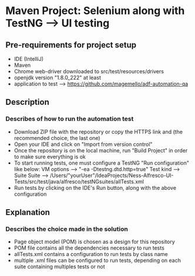 # Maven Project: Selenium along with TestNG --> UI testing

## Pre-requirements for project setup

- IDE (IntelliJ)
- Maven
- Chrome web-driver downloaded to src/test/resources/drivers
- openjdk version "1.8.0_222" at least
- application to test --> https://github.com/magemello/adf-automation-qa

## Description 
### Describes of how to run the automation test
- Download ZIP file with the repository or copy the HTTPS link and (the recommended choice, the last one)
- Open your IDE and click on "Import from version control"
- Once the repository is on the local machine, run "Build Project" in order to make sure everything is ok
- To start running tests, one must configure a TestNG "Run configuration" like below:
        VM options --> "-ea -Dtestng.dtd.http=true"
        Test kind --> Suite
        Suite --> /Users/"yourUser"/IdeaProjects/Ness-Alfresco-UI-Tests/src/test/java/alfresco/testNGsuites/allTests.xml
- Run tests by clicking on the IDE's Run button, along with the above configuration

## Explanation 
### Describes the choice made in the solution
- Page object model (POM) is chosen as a design for this repository
- POM file contains all the dependencies necessary to run tests
- allTests.xml contains a configuration to run tests by class name
- multiple .xml files can be configured to run tests, depending on each suite containing multiples tests or not